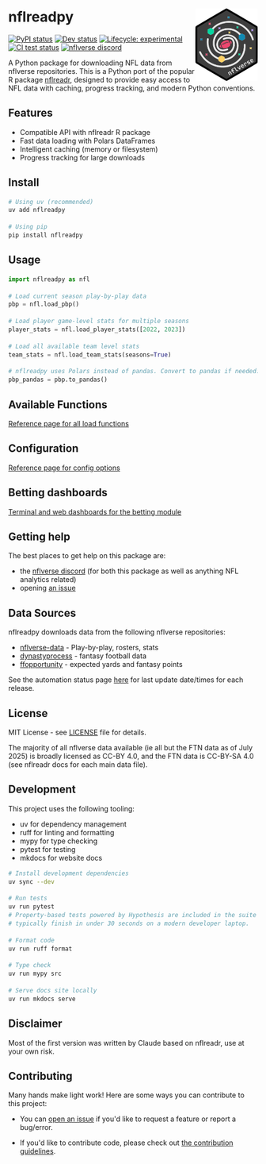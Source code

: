 # nflreadpy <a href='https://nflreadpy.nflverse.com'><img src='assets/nflverse.png' align="right" width="25%" min-width="120px" /></a>
<!-- badges: start -->
[![PyPI status](https://img.shields.io/pypi/v/nflreadpy?style=flat-square&logo=python&label=pypi)](https://pypi.org/project/nflreadpy/)
[![Dev status](https://img.shields.io/badge/dynamic/toml?url=https%3A%2F%2Fgithub.com%2Fnflverse%2Fnflreadpy%2Fraw%2Fmain%2Fpyproject.toml&query=%24.project.version&prefix=v&style=flat-square&label=dev%20version
)](https://nflreadpy.nflverse.com/)
[![Lifecycle: experimental](https://img.shields.io/badge/lifecycle-experimental-orange.svg?style=flat-square)](https://lifecycle.r-lib.org/articles/stages.html)
[![CI test status](https://img.shields.io/github/actions/workflow/status/nflverse/nflreadpy/ci-test.yaml?label=CI%20tests&style=flat-square&logo=github)](https://github.com/nflverse/nflreadpy/actions)
[![nflverse discord](https://img.shields.io/discord/789805604076126219?color=7289da&label=nflverse%20discord&logo=discord&logoColor=fff&style=flat-square)](https://discord.com/invite/5Er2FBnnQa)
<!-- badges: end -->

A Python package for downloading NFL data from nflverse repositories. This is a
Python port of the popular R package [nflreadr](https://github.com/nflverse/nflreadr),
designed to provide easy access to NFL data with caching, progress tracking, and
modern Python conventions.

## Features

- Compatible API with nflreadr R package
- Fast data loading with Polars DataFrames
- Intelligent caching (memory or filesystem)
- Progress tracking for large downloads

## Install

```bash
# Using uv (recommended)
uv add nflreadpy

# Using pip
pip install nflreadpy
```

## Usage

```python
import nflreadpy as nfl

# Load current season play-by-play data
pbp = nfl.load_pbp()

# Load player game-level stats for multiple seasons
player_stats = nfl.load_player_stats([2022, 2023])

# Load all available team level stats
team_stats = nfl.load_team_stats(seasons=True)

# nflreadpy uses Polars instead of pandas. Convert to pandas if needed:
pbp_pandas = pbp.to_pandas()
```

## Available Functions

[Reference page for all load functions](api/load_functions.md)

## Configuration

[Reference page for config options](api/configuration.md)

## Betting dashboards

[Terminal and web dashboards for the betting module](api/betting_dashboard.md)

## Getting help

The best places to get help on this package are:

- the [nflverse discord](https://discord.com/invite/5Er2FBnnQa) (for
  both this package as well as anything NFL analytics related)
- opening [an issue](https://github.com/nflverse/nflreadpy/issues/new/choose)

## Data Sources

nflreadpy downloads data from the following nflverse repositories:

- [nflverse-data](https://github.com/nflverse/nflverse-data) - Play-by-play, rosters, stats
- [dynastyprocess](https://github.com/dynastyprocess/data) - fantasy football data
- [ffopportunity](https://github.com/ffverse/ffopportunity) - expected yards and fantasy points

See the automation status page [here](https://nflreadr.nflverse.com/articles/nflverse_data_schedule.html)
for last update date/times for each release.

## License

MIT License - see [LICENSE](LICENSE.md) file for details.

The majority of all nflverse data available (ie all but the FTN data as of July 2025)
is broadly licensed as CC-BY 4.0, and the FTN data is CC-BY-SA 4.0 (see nflreadr
docs for each main data file).

## Development

This project uses the following tooling:

- uv for dependency management
- ruff for linting and formatting
- mypy for type checking
- pytest for testing
- mkdocs for website docs

```bash
# Install development dependencies
uv sync --dev

# Run tests
uv run pytest
# Property-based tests powered by Hypothesis are included in the suite and
# typically finish in under 30 seconds on a modern developer laptop.

# Format code
uv run ruff format

# Type check
uv run mypy src

# Serve docs site locally
uv run mkdocs serve

```

## Disclaimer
Most of the first version was written by Claude based on nflreadr, use at your
own risk.

## Contributing

Many hands make light work! Here are some ways you can contribute to
this project:

- You can [open an issue](https://github.com/nflverse/nflreadpy/issues/new/choose) if
you'd like to request a feature or report a bug/error.

- If you'd like to contribute code, please check out [the contribution guidelines](CONTRIBUTING.md).

